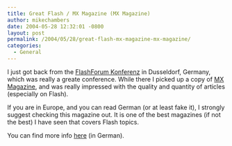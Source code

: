 ```yaml
---
title: Great Flash / MX Magazine (MX Magazine)
author: mikechambers
date: 2004-05-28 12:32:01 -0800
layout: post
permalink: /2004/05/28/great-flash-mx-magazine-mx-magazine/
categories:
  - General
---
```



I just got back from the [FlashForum Konferenz][1] in Dusseldorf, Germany, which was really a greate conference. While there I picked up a copy of [MX Magazine][2], and was really impressed with the quality and quantity of articles (especially on Flash).

If you are in Europe, and you can read German (or at least fake it), I strongly suggest checking this magazine out. It is one of the best magazines (if not the best) I have seen that covers Flash topics.

You can find more info [here][2] (in German).

 [1]: http://www.flashforum.de/konferenz/
 [2]: http://www.mxmagazin.de/